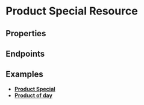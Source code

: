 # Product Special Resource

## Properties

<ResourceProperties :resource="'product_special'" :lang="'en'"/>

## Endpoints

[//]: <> (GET ENDPOINT)
<ResourceEndpoint :resource="'product_special'" :endpoint="'get'" :lang="'en'">

<template v-slot:responseJSON>

<<< @/docs/fixtures/api/product_special/response/json/get_id.json

</template>

<template v-slot:responseXML>

<<< @/docs/fixtures/api/product_special/response/xml/get_id.xml

</template>

</ResourceEndpoint>

[//]: <> (GETCOLLECTION ENDPOINT)
<ResourceEndpoint :resource="'product_special'" :endpoint="'getCollection'" :lang="'en'">

<template v-slot:responseJSON>

<<< @/docs/fixtures/api/product_special/response/json/get_page.json

</template>

<template v-slot:responseXML>

<<< @/docs/fixtures/api/product_special/response/xml/get_page.xml

</template>

</ResourceEndpoint>

[//]: <> (POST ENDPOINT)
<ResourceEndpoint :resource="'product_special'" :endpoint="'post'" :lang="'en'">

<template v-slot:request>

<<< @/docs/fixtures/api/product_special/request/post.json

</template>

<template v-slot:responseJSON>

<<< @/docs/fixtures/api/product_special/response/json/get_id.json

</template>

<template v-slot:responseXML>

<<< @/docs/fixtures/api/product_special/response/xml/get_id.xml

</template>

</ResourceEndpoint>

[//]: <> (PUT ENDPOINT)
<ResourceEndpoint :resource="'product_special'" :endpoint="'put'" :lang="'en'">

<template v-slot:request>

<<< @/docs/fixtures/api/product_special/request/put.json

</template>

<template v-slot:responseJSON>

<<< @/docs/fixtures/api/product_special/response/json/get_id.json

</template>

<template v-slot:responseXML>

<<< @/docs/fixtures/api/product_special/response/xml/get_id.xml

</template>

</ResourceEndpoint>

[//]: <> (DELETE ENDPOINT)
<ResourceEndpoint :resource="'product_special'" :endpoint="'delete'" :lang="'en'"/>

## Examples

- [**Product Special**](../development/api-examples/01_0_product_special.md)
- [**Product of day**](../development/api-examples/01_1_product_special_product_of_day.md)
